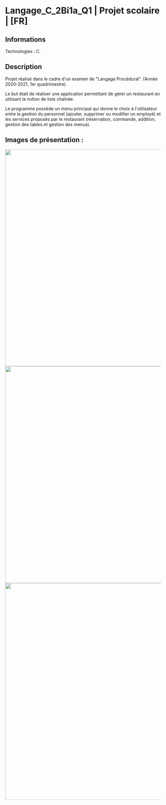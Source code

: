 # Langage_C_2Bi1a_Q1 | Projet scolaire | [FR]

## Informations

Technologies : C.

## Description

Projet réalisé dans le cadre d'un examen de "Langage Procédural". (Année 2020-2021, 1er quadrimestre).

Le but était de réaliser une application permettant de gérer un restaurant en utilisant la notion de liste chaînée.

Le programme possède un menu principal qui donne le choix à l'utilisateur entre la gestion du personnel (ajouter, supprimer ou modifier un employé) et les services proposés par le restaurant (réservation, commande, addition, gestion des tables et gestion des menus).

## Images de présentation :
<div>
<img align=top src="https://github.com/damien-auversack/Langage_C_2Bi1a_Q1/blob/master/presentation_pictures/picture_01.png" width="700px">
<img align=top src="https://github.com/damien-auversack/Langage_C_2Bi1a_Q1/blob/master/presentation_pictures/picture_02.png" width="700px">
<img align=top src="https://github.com/damien-auversack/Langage_C_2Bi1a_Q1/blob/master/presentation_pictures/picture_03.png" width="700px">
</div>
